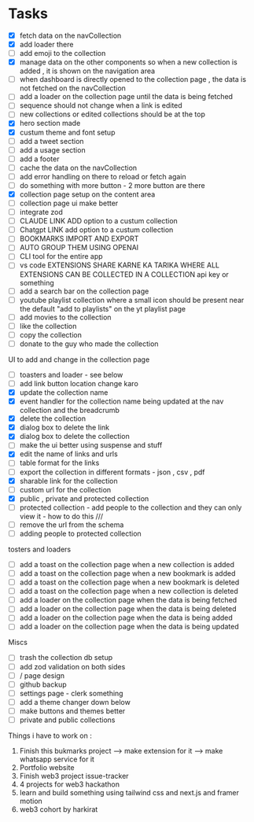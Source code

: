 # Tasks

- [x] fetch data on the navCollection
- [x] add loader there
- [ ] add emoji to the collection
- [x] manage data on the other components so when a new collection is added , it is shown on the navigation area
- [ ] when dashboard is directly opened to the collection page , the data is not fetched on the navCollection
- [ ] add a loader on the collection page until the data is being fetched
- [ ] sequence should not change when a link is edited
- [ ] new collections or edited collections should be at the top
- [x] hero section made
- [x] custum theme and font setup
- [ ] add a tweet section
- [ ] add a usage section
- [ ] add a footer
- [ ] cache the data on the navCollection
- [ ] add error handling on there to reload or fetch again
- [ ] do something with more button - 2 more button are there
- [x] collection page setup on the content area
- [ ] collection page ui make better
- [ ] integrate zod
- [ ] CLAUDE LINK ADD option to a custum collection
- [ ] Chatgpt LINK add option to a custum collection
- [ ] BOOKMARKS IMPORT AND EXPORT
- [ ] AUTO GROUP THEM USING OPENAI
- [ ] CLI tool for the entire app
- [ ] vs code EXTENSIONS SHARE KARNE KA TARIKA WHERE ALL EXTENSIONS CAN BE COLLECTED IN A COLLECTION api key or something
- [ ] add a search bar on the collection page
- [ ] youtube playlist collection where a small icon should be present near the default "add to playlists" on the yt playlist page
- [ ] add movies to the collection
- [ ] like the collection
- [ ] copy the collection
- [ ] donate to the guy who made the collection

UI to add and change in the collection page

- [ ] toasters and loader - see below
- [ ] add link button location change karo
- [x] update the collection name
- [x] event handler for the collection name being updated at the nav collection and the breadcrumb
- [x] delete the collection
- [x] dialog box to delete the link
- [x] dialog box to delete the collection
- [ ] make the ui better using suspense and stuff
- [x] edit the name of links and urls
- [ ] table format for the links
- [ ] export the collection in different formats - json , csv , pdf
- [x] sharable link for the collection
- [ ] custom url for the collection
- [x] public , private and protected collection
- [ ] protected collection - add people to the collection and they can only view it - how to do this ///
- [ ] remove the url from the schema
- [ ] adding people to protected collection

tosters and loaders

- [ ] add a toast on the collection page when a new collection is added
- [ ] add a toast on the collection page when a new bookmark is added
- [ ] add a toast on the collection page when a new bookmark is deleted
- [ ] add a toast on the collection page when a new collection is deleted
- [ ] add a loader on the collection page when the data is being fetched
- [ ] add a loader on the collection page when the data is being deleted
- [ ] add a loader on the collection page when the data is being added
- [ ] add a loader on the collection page when the data is being updated

Miscs

- [ ] trash the collection db setup
- [ ] add zod validation on both sides
- [ ] / page design
- [ ] github backup
- [ ] settings page - clerk something
- [ ] add a theme changer down below
- [ ] make buttons and themes better
- [ ] private and public collections

Things i have to work on :

1. Finish this bukmarks project --> make extension for it --> make whatsapp service for it
2. Portfolio website
3. Finish web3 project issue-tracker
4. 4 projects for web3 hackathon
5. learn and build something using tailwind css and next.js and framer motion
6. web3 cohort by harkirat
